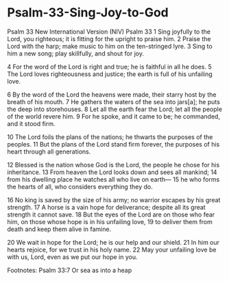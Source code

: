 # Psalm-33-Sing-Joy-to-God

Psalm 33 New International Version (NIV)
Psalm 33
1 Sing joyfully to the Lord, you righteous;
    it is fitting for the upright to praise him.
2 Praise the Lord with the harp;
    make music to him on the ten-stringed lyre.
3 Sing to him a new song;
    play skillfully, and shout for joy.

4 For the word of the Lord is right and true;
    he is faithful in all he does.
5 The Lord loves righteousness and justice;
    the earth is full of his unfailing love.

6 By the word of the Lord the heavens were made,
    their starry host by the breath of his mouth.
7 He gathers the waters of the sea into jars[a];
    he puts the deep into storehouses.
8 Let all the earth fear the Lord;
    let all the people of the world revere him.
9 For he spoke, and it came to be;
    he commanded, and it stood firm.

10 The Lord foils the plans of the nations;
    he thwarts the purposes of the peoples.
11 But the plans of the Lord stand firm forever,
    the purposes of his heart through all generations.

12 Blessed is the nation whose God is the Lord,
    the people he chose for his inheritance.
13 From heaven the Lord looks down
    and sees all mankind;
14 from his dwelling place he watches
    all who live on earth—
15 he who forms the hearts of all,
    who considers everything they do.

16 No king is saved by the size of his army;
    no warrior escapes by his great strength.
17 A horse is a vain hope for deliverance;
    despite all its great strength it cannot save.
18 But the eyes of the Lord are on those who fear him,
    on those whose hope is in his unfailing love,
19 to deliver them from death
    and keep them alive in famine.

20 We wait in hope for the Lord;
    he is our help and our shield.
21 In him our hearts rejoice,
    for we trust in his holy name.
22 May your unfailing love be with us, Lord,
    even as we put our hope in you.

Footnotes:
Psalm 33:7 Or sea as into a heap

